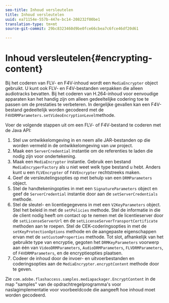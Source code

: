```yaml
---
seo-title: Inhoud versleutelen
title: Inhoud versleutelen
uuid: ea71154e-557b-447e-bc14-208232f00be1
translation-type: tm+mt
source-git-commit: 29bc8323460d9be0fce66cbea7c6fce46df20d61

---
```



# Inhoud versleutelen{#encrypting-content}

Bij het coderen van FLV- en F4V-inhoud wordt een `MediaEncrypter` object gebruikt. U kunt ook FLV- en F4V-bestanden verpakken die alleen audiotracks bevatten. Bij het coderen van H.264-inhoud voor eenvoudige apparaten kan het handig zijn om alleen gedeeltelijke codering toe te passen om de prestaties te verbeteren. In dergelijke gevallen kan een F4V-bestand gedeeltelijk worden gecodeerd met de `F4VDRMParameters.setVideoEncryptionLevel`methode.

Voer de volgende stappen uit om een FLV- of F4V-bestand te coderen met de Java API:

1. Stel uw ontwikkelomgeving in en neem alle JAR-bestanden op die worden vermeld in de ontwikkelomgeving van uw project.
1. Maak een `ServerCredential` instantie om de referenties te laden die nodig zijn voor ondertekening.
1. Maak een `MediaEncrypter` instantie. Gebruik een bestand `MediaEncryperFactory` als u niet weet welk type bestand u hebt. Anders kunt u een `FLVEncrypter` of `F4VEncrypter` rechtstreeks maken.
1. Geef de versleutelingsopties op met behulp van een `DRMParameters` object.
1. Stel de handtekeningopties in met een `SignatureParameters` object en geef de `ServerCredential` instantie door aan de `setServerCredentials` methode.
1. Stel de sleutel- en licentiegegevens in met een `V2KeyParameters` object. Stel het beleid in met de `setPolicies` methode. Stel de informatie in die de client nodig heeft om contact op te nemen met de licentieserver door de `setLicenseServerUrl` en de `setLicenseServerTransportCertificate` methoden aan te roepen. Stel de CEK-coderingsopties in met de `setKeyProtectionOptions` methode en de aangepaste eigenschappen ervan met de `setCustomProperties` methode. Tot slot, afhankelijk van het gebruikte type van encryptie, gegoten het `DRMKeyParameters` voorwerp aan één van `VideoDRMParameters`, `AudioDRMParameters`, `FLVDRMParameters`, of `F4VDRMParameters`, en de encryptieopties plaatsen.
1. Codeer de inhoud door de invoer- en uitvoerbestanden en coderingsopties aan de `MediaEncrypter.encryptContent` methode door te geven.

Zie `com.adobe.flashaccess.samples.mediapackager.EncryptContent` in de map &quot;samples&quot; van de opdrachtregelprogramma&#39;s voor naslagimplementatie voor voorbeeldcode die aangeeft hoe inhoud moet worden gecodeerd.
